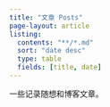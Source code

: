 ```yaml
---
title: "文章 Posts"
page-layout: article
listing:
  contents: "**/*.md"
  sort: "date desc"
  type: table
  fields: [title, date]
---
```



一些记录随想和博客文章。